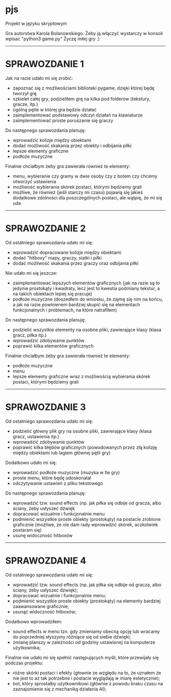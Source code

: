 # pjs
Projekt w języku skryptowym

Gra autorstwa Karola Bolanowskiego.
Żeby ją włączyć wystarczy w konsoli wpisać "python3 game.py"
Życzę miłej gry :)

----------------------------------------------------------------------------------------------------------
# SPRAWOZDANIE 1

Jak na razie udało mi się zrobić:
- zapoznać się z możliwościami biblioteki pygame, dzięki której będę tworzył grę
- szkielet całej gry, podzieliłem grę na kilka pod folderów (tekstury, gracze, itp.)
- ogólną pętle w której gra będzie działać
- zaimplementować podstawowy odczyt działań na klawiaturze
- zaimplementować proste poruszanie się graczy

Do następnego sprawozdania planuję:
- wprowadzić kolizje między obiektami
- dodać możliwość skakania przez obiekty i odbijania piłki
- lepsze elementy graficzne
- podłoże muzyczne

Finalnie chciałbym żeby gra zawierała również te elementy:
- menu, wybieranie czy gramy w dwie osoby czy z botem czy chcemy otworzyć ustawienia
- możliwość wybierania skórek postaci, którymi będziemy grali
- możliwe, że również (jeśli starczy mi czasu) pojawią się jakieś dodatkowe zdolności dla poszczególnych postaci, ale wątpię, że mi się uda

----------------------------------------------------------------------------------------------------------
# SPRAWOZDANIE 2

Od ostatniego sprawozdania udało mi się:
- wprowadzić dopracowane kolizje między obiektami
- dodać "hitboxy" mapy, graczy, siatki i piłki
- dodać możliwość skakania przez graczy oraz odbijania piłki

Nie udało mi się jeszcze:
- zaimplementować lepszych elementów graficznych (jak na razie są to jedynie prostokąty i kwadraty, lecz jest to kwestia podmiany tekstur, a na takich obiektach lepiej się pracuje)
- podłoże muzyczne (doszedłem do wniosku, że zajmę się nim na końcu, a jak na razie powinienem bardziej skupić się na elementach funkcjonalnych i problemach, na które natrafiłem) 

Do następnego sprawozdania planuję:
- podzielić wszystkie elementy na osobne pliki, zawierające klasy (klasa gracz, piłka itp.)
- wprowadzić zdobywanie punktów
- poprawić kilka elementów graficznych

Finalnie chciałbym żeby gra zawierała również te elementy:
- podłoże muzyczne
- menu
- lepsze elementy graficzne wraz z możliwością wybierania skórek postaci, którymi będziemy grali

----------------------------------------------------------------------------------------------------------
# SPRAWOZDANIE 3

Od ostatniego sprawozdania udało mi się:
- podzielić główny plik gry na osobne pliki, zawierające klasy (klasa gracz, ustawienia itp.)
- wprowadzić zdobywanie punktów
- poprawić kilka błędów graficznych (powodowanych przez złą kolizję między obiektami lub lagiem głównej pętli gry)

Dodatkowo udało mi się:
- wprowadzić podłoże muzyczne (muzyka w tle gry)
- proste menu, które będę udoskonalał
- odczytywanie ustawień z pliku tekstowego

Do następnego sprawozdania planuję:
- wprowadzić tzw. sound effects (np. jak piłka się odbije od gracza, albo ściany, żeby usłyszeć dźwięk
- dopracować wizualnie i funkcjonalnie menu
- podmienić wszystkie proste obiekty (prostokąty) na postacie zrobione graficznie (możliwe, że nie dam rady wprowadzić skórek, aczkolwiek postaram się) 
- usunę widoczność hitboxów

----------------------------------------------------------------------------------------------------------
# SPRAWOZDANIE 4

Od ostatniego sprawozdania udało mi się:
- wprowadzić tzw. sound effects (np. jak piłka się odbije od gracza, albo ściany, żeby usłyszeć dźwięk);
- dopracować wizualnie i funkcjonalnie menu;
- podmienić wszystkie proste obiekty (prostokąty) na elementy bardziej zaawansowane graficznie;
- usunąć widoczność hitboxów;

Dodatkowo wprowadziłem:
- sound effects w menu tzn. gdy zmieniamy obecną opcję lub wracamy do poprzedniej słyszymy różniące się od siebie dźwięki;
- zmianę planszy w zależności od godziny ustawionej na komputerze użytkownika;

Finalnie nie udało mi się spełnić następujących myśli, które przewijały się podczas projektu:
- różne skórki postaci i efekty (głownie ze względu na to, że uznałem że nie jest to aż tak potrzebne i postacie wyglądają w miarę estetycznie);
- bot, który sprostałby użytkownikowi (głównie z powodu braku czasu na zaznajomienie się z mechaniką działania AI);
